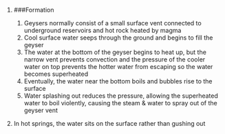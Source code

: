 1. ###Formation

    1. Geysers normally consist of a small surface vent connected to underground reservoirs and hot rock heated by magma
    2. Cool surface water seeps through the ground and begins to fill the geyser
    3. The water at the bottom of the geyser begins to heat up, but the narrow vent prevents convection and the pressure of the cooler water on top prevents the hotter water from escaping so the water becomes superheated
    4. Eventually, the water near the bottom boils and bubbles rise to the surface
    5. Water splashing out reduces the pressure, allowing the superheated water to boil violently, causing the steam & water to spray out of the geyser vent
2. In hot springs, the water sits on the surface rather than gushing out

